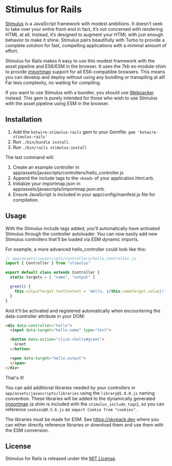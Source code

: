 # Stimulus for Rails

[Stimulus](https://stimulus.hotwire.dev) is a JavaScript framework with modest ambitions. It doesn’t seek to take over your entire front-end in fact, it’s not concerned with rendering HTML at all. Instead, it’s designed to augment your HTML with just enough behavior to make it shine. Stimulus pairs beautifully with Turbo to provide a complete solution for fast, compelling applications with a minimal amount of effort.

Stimulus for Rails makes it easy to use this modest framework with the asset pipeline and ES6/ESM in the browser. It uses the 7kb es-module-shim to provide [importmap](https://github.com/WICG/import-maps) support for all ES6-compatible browsers. This means you can develop and deploy without using any bundling or transpiling at all! Far less complexity, no waiting for compiling.

If you want to use Stimulus with a bundler, you should use [Webpacker](https://github.com/rails/webpacker) instead. This gem is purely intended for those who wish to use Stimulus with the asset pipeline using ESM in the browser.

## Installation

1. Add the `hotwire-stimulus-rails` gem to your Gemfile: `gem 'hotwire-stimulus-rails'`
2. Run `./bin/bundle install`.
3. Run `./bin/rails stimulus:install`

The last command will:

1. Create an example controller in app/assets/javascripts/controllers/hello_controller.js
2. Append the include tags to the `<head>` of your application.html.erb.
3. Initialize your importmap.json in app/assets/javascripts/importmap.json.erb.
4. Ensure JavaScript is included in your app/config/manifest.js file for compilation.


## Usage

With the Stimulus include tags added, you'll automatically have activated Stimulus through the controller autoloader. You can now easily add new Stimulus controllers that'll be loaded via ESM dynamic imports.

For example, a more advanced hello_controller could look like this:

```javascript
// app/assets/javascripts/controllers/hello_controller.js
import { Controller } from "stimulus"

export default class extends Controller {
  static targets = [ "name", "output" ]

  greet() {
    this.outputTarget.textContent = `Hello, ${this.nameTarget.value}!`
  }
}
```

And it'll be activated and registered automatically when encountering the data-controller attribute in your DOM:

```html
<div data-controller="hello">
  <input data-target="hello.name" type="text">

  <button data-action="click->hello#greet">
    Greet
  </button>

  <span data-target="hello.output">
  </span>
</div>
```

That's it!

You can add additional libraries needed by your controllers in `app/assets/javascripts/libraries` using the `library@1.0.0.js` naming convention. These libraries will be added to the dynamically generated [importmap](https://github.com/WICG/import-maps) (a shim is included with the `stimulus_include_tags`), so you can reference `cookies@0.5.6.js` as `import Cookie from "cookies"`.

The libraries must be made for ESM. See https://skypack.dev where you can either directly reference libraries or download them and use them with the ESM conversion.


## License

Stimulus for Rails is released under the [MIT License](https://opensource.org/licenses/MIT).
